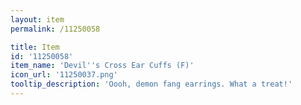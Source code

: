 ```yaml
---
layout: item
permalink: /11250058

title: Item
id: '11250058'
item_name: 'Devil''s Cross Ear Cuffs (F)'
icon_url: '11250037.png'
tooltip_description: 'Oooh, demon fang earrings. What a treat!'
---
```

